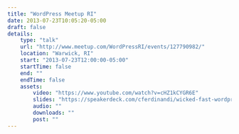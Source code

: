 ```yaml
---
title: "WordPress Meetup RI"
date: 2013-07-23T10:05:20-05:00
draft: false
details:
    type: "talk"
    url: "http://www.meetup.com/WordPressRI/events/127790982/"
    location: "Warwick, RI"
    start: "2013-07-23T12:00:00-05:00"
    startTime: false
    end: ""
    endTime: false
    assets:
        video: "https://www.youtube.com/watch?v=cHZ1kCYGR6E"
        slides: "https://speakerdeck.com/cferdinandi/wicked-fast-wordpress"
        audio: ""
        downloads: ""
        post: ""
---
```


